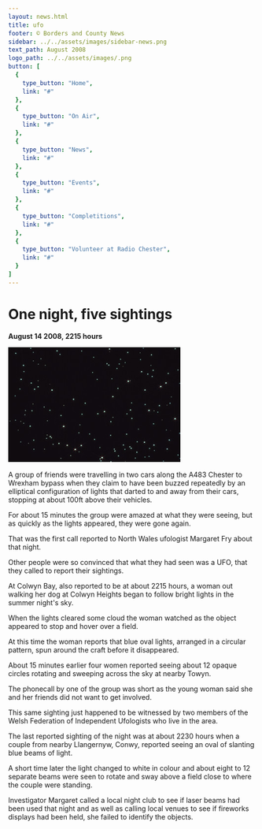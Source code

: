 ```yaml
---
layout: news.html
title: ufo
footer: © Borders and County News
sidebar: ../../assets/images/sidebar-news.png
text_path: August 2008
logo_path: ../../assets/images/.png
button: [
  {
    type_button: "Home",
    link: "#"
  },
  {
    type_button: "On Air",
    link: "#"
  },
  {
    type_button: "News",
    link: "#"
  },
  {
    type_button: "Events",
    link: "#"
  },
  {
    type_button: "Completitions",
    link: "#"
  },
  {
    type_button: "Volunteer at Radio Chester",
    link: "#"
  }
]
---
```

# One night, five sightings

**August 14 2008, 2215 hours**

![ufo](../../assets/images/ufo.png)

A group of friends were travelling in two cars along the A483 Chester to Wrexham bypass when they claim to have been buzzed repeatedly by an elliptical configuration of lights that darted to and away from their cars, stopping at about 100ft above their vehicles.

For about 15 minutes the group were amazed at what they were seeing, but as quickly as the lights appeared, they were gone again.

That was the first call reported to North Wales ufologist Margaret Fry about that night.

Other people were so convinced that what they had seen was a UFO, that they called to report their sightings.

At Colwyn Bay, also reported to be at about 2215 hours, a woman out walking her dog at Colwyn Heights began to follow bright lights in the summer night's sky.

When the lights cleared some cloud the woman watched as the object appeared to stop and hover over a field.

At this time the woman reports that blue oval lights, arranged in a circular pattern, spun around the craft before it disappeared.

About 15 minutes earlier four women reported seeing about 12 opaque circles rotating and sweeping across the sky at nearby Towyn.

The phonecall by one of the group was short as the young woman said she and her friends did not want to get involved.

This same sighting just happened to be witnessed by two members of the Welsh Federation of Independent Ufologists who live in the area.

The last reported sighting of the night was at about 2230 hours when a couple from nearby Llangernyw, Conwy, reported seeing an oval of slanting blue beams of light.

A short time later the light changed to white in colour and about eight to 12 separate beams were seen to rotate and sway above a field close to where the couple were standing.

Investigator Margaret called a local night club to see if laser beams had been used that night and as well as calling local venues to see if fireworks displays had been held, she failed to identify the objects.
